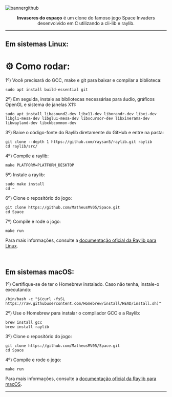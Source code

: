 ![bannergithub](https://imgur.com/861U3NS.png)

<p align="center"><b>Invasores do espaço</b> é um clone do famoso jogo Space Invaders desenvolvido em C utilizando a cli-lib e raylib.</p>

---
## Em sistemas Linux:
# ⚙️ Como rodar:

1º)  Você precisará do GCC, make e git para baixar e compilar a biblioteca:
```
sudo apt install build-essential git
```

2º)  Em seguida, instale as bibliotecas necessárias para áudio, gráficos OpenGL e sistema de janelas X11:
```
sudo apt install libasound2-dev libx11-dev libxrandr-dev libxi-dev libgl1-mesa-dev libglu1-mesa-dev libxcursor-dev libxinerama-dev libwayland-dev libxkbcommon-dev
```

3º)  Baixe o código-fonte do Raylib diretamente do GitHub e entre na pasta:
```
git clone --depth 1 https://github.com/raysan5/raylib.git raylib
cd raylib/src/
```

4º)  Compile a raylib:
```
make PLATFORM=PLATFORM_DESKTOP
```

5º)  Instale a raylib:
```
sudo make install
cd ~
```

6º)  Clone o repositório do jogo:
```
git clone https://github.com/MatheusMV05/Space.git
cd Space
```

7º)  Compile e rode o jogo:
```
make run
```
Para mais informações, consulte a [documentação oficial da Raylib para Linux](https://github.com/raysan5/raylib/wiki/Working-on-GNU-Linux).

<br>

## Em sistemas macOS:

1º) Certifique-se de ter o Homebrew instalado. Caso não tenha, instale-o executando:
```
/bin/bash -c "$(curl -fsSL https://raw.githubusercontent.com/Homebrew/install/HEAD/install.sh)"
```

2º) Use o Homebrew para instalar o compilador GCC e a Raylib:
```
brew install gcc
brew install raylib
```

3º) Clone o repositório do jogo:
```
git clone https://github.com/MatheusMV05/Space.git
cd Space
```

4º) Compile e rode o jogo:
```
make run
```

Para mais informações, consulte a [documentação oficial da Raylib para macOS](https://github.com/raysan5/raylib/wiki/Working-on-macOS).

---
